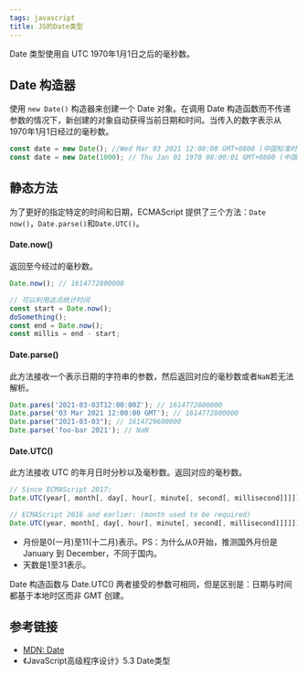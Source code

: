 ```yaml
---
tags: javascript
title: JS的Date类型
---
```

Date 类型使用自 UTC 1970年1月1日之后的毫秒数。

## Date 构造器
使用 `new Date()` 构造器来创建一个 Date 对象。在调用 Date 构造函数而不传递参数的情况下，新创建的对象自动获得当前日期和时间。当传入的数字表示从1970年1月1日经过的毫秒数。
```js
const date = new Date(); //Wed Mar 03 2021 12:00:00 GMT+0800 (中国标准时间)
const date = new Date(1000); // Thu Jan 01 1970 08:00:01 GMT+0800 (中国标准时间)
```

## 静态方法
为了更好的指定特定的时间和日期，ECMAScript 提供了三个方法：`Date now()`，`Date.parse()`和`Date.UTC()`。

#### Date.now()
返回至今经过的毫秒数。
```js
Date.now(); // 1614772800000

// 可以利用这点统计时间
const start = Date.now();
doSomething();
const end = Date.now();
const millis = end - start;
```

#### Date.parse()
此方法接收一个表示日期的字符串的参数，然后返回对应的毫秒数或者`NaN`若无法解析。
```js
Date.pares('2021-03-03T12:00:00Z'); // 1614772800000
Date.parse('03 Mar 2021 12:00:00 GMT'); // 1614772800000
Date.parse("2021-03-03"); // 1614729600000
Date.parse('foo-bar 2021'); // NaN
```

#### Date.UTC()
此方法接收 UTC 的年月日时分秒以及毫秒数。返回对应的毫秒数。
```js
// Since ECMAScript 2017:
Date.UTC(year[, month[, day[, hour[, minute[, second[, millisecond]]]]]])

// ECMAScript 2016 and earlier: (month used to be required)
Date.UTC(year, month[, day[, hour[, minute[, second[, millisecond]]]]])
```
- 月份是0(一月)至11(十二月)表示。PS：为什么从0开始，推测国外月份是 January 到 December，不同于国内。
- 天数是1至31表示。

Date 构造函数与 Date.UTC() 两者接受的参数可相同，但是区别是：日期与时间都基于本地时区而非 GMT 创建。

## 参考链接
- [MDN: Date](https://developer.mozilla.org/zh-CN/docs/Web/JavaScript/Reference/Global_Objects/Date)
- 《JavaScript高级程序设计》5.3 Date类型